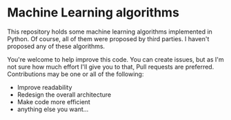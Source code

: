 # Machine Learning algorithms
This repository holds some machine learning algorithms implemented in Python. Of course, all of them were proposed by third parties.
I haven't proposed any of these algorithms.

You're welcome to help improve this code. You can create issues, but as I'm not sure how much effort I'll give you to that, Pull
requests are preferred. Contributions may be one or all of the following:

- Improve readability
- Redesign the overall architecture
- Make code more efficient
- anything else you want...


